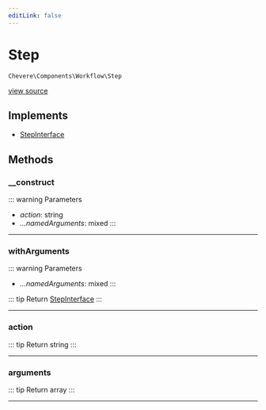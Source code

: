 ```yaml
---
editLink: false
---
```


# Step

`Chevere\Components\Workflow\Step`

[view source](https://github.com/chevere/chevere/blob/main/src/Chevere/Components/Workflow/Step.php)

## Implements

- [StepInterface](../../Interfaces/Workflow/StepInterface.md)

## Methods

### __construct

::: warning Parameters
- *action*: string
- *...namedArguments*: mixed
:::

---

### withArguments

::: warning Parameters
- *...namedArguments*: mixed
:::

::: tip Return
[StepInterface](../../Interfaces/Workflow/StepInterface.md)
:::

---

### action

::: tip Return
string
:::

---

### arguments

::: tip Return
array
:::

---
